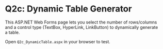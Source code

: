 # Q2c: Dynamic Table Generator

This ASP.NET Web Forms page lets you select the number of rows/columns and a control type (TextBox, HyperLink, LinkButton) to dynamically generate a table.

Open `Q2c_DynamicTable.aspx` in your browser to test.
